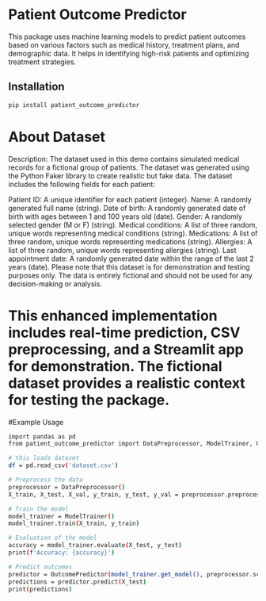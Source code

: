 # Patient Outcome Predictor

This package uses machine learning models to predict patient outcomes based on various factors such as medical history, treatment plans, and demographic data. It helps in identifying high-risk patients and optimizing treatment strategies.

## Installation

```bash
pip install patient_outcome_predictor
```
# About Dataset
Description: The dataset used in this demo contains simulated medical records for a fictional group of patients. The dataset was generated using the Python Faker library to create realistic but fake data. The dataset includes the following fields for each patient:

Patient ID: A unique identifier for each patient (integer).
Name: A randomly generated full name (string).
Date of birth: A randomly generated date of birth with ages between 1 and 100 years old (date).
Gender: A randomly selected gender (M or F) (string).
Medical conditions: A list of three random, unique words representing medical conditions (string).
Medications: A list of three random, unique words representing medications (string).
Allergies: A list of three random, unique words representing allergies (string).
Last appointment date: A randomly generated date within the range of the last 2 years (date).
Please note that this dataset is for demonstration and testing purposes only. The data is entirely fictional and should not be used for any decision-making or analysis.


# This enhanced implementation includes real-time prediction, CSV preprocessing, and a Streamlit app for demonstration. The fictional dataset provides a realistic context for testing the package.

#Example Usage

```bash
import pandas as pd
from patient_outcome_predictor import DataPreprocessor, ModelTrainer, OutcomePredictor

# this loads dataset
df = pd.read_csv('dataset.csv')

# Preprocess the data
preprocessor = DataPreprocessor()
X_train, X_test, X_val, y_train, y_test, y_val = preprocessor.preprocess(df, 'outcome')

# Train the model
model_trainer = ModelTrainer()
model_trainer.train(X_train, y_train)

# Evaluation of the model
accuracy = model_trainer.evaluate(X_test, y_test)
print(f'Accuracy: {accuracy}')

# Predict outcomes
predictor = OutcomePredictor(model_trainer.get_model(), preprocessor.scaler)
predictions = predictor.predict(X_test)
print(predictions)

```